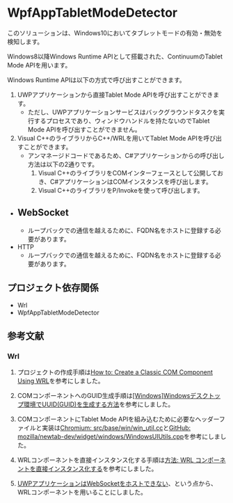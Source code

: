 ﻿# WpfAppTabletModeDetector

このソリューションは、Windows10においてタブレットモードの有効・無効を検知します。

Windows8以降Windows Runtime APIとして搭載された、ContinuumのTablet Mode APIを用います。

Windows Runtime APIは以下の方式で呼び出すことができます。

1. UWPアプリケーションから直接Tablet Mode APIを呼び出すことができます。
   - ただし、UWPアプリケーションサービスはバックグラウンドタスクを実行するプロセスであり、ウィンドウハンドルを持たないのでTablet Mode APIを呼び出すことができません。
2. Visual C++のライブラリからC++/WRLを用いてTablet Mode APIを呼び出すことができます。
   - アンマネージドコードであるため、C#アプリケーションからの呼び出し方法は以下の2通りです。
     1. Visual C++のライブラリをCOMインターフェースとして公開しておき、C#アプリケーションはCOMインスタンスを呼び出します。
     2. Visual C++のライブラリをP/Invokeを使って呼び出します。

- WebSocket
  - 
  - ループバックでの通信を越えるために、FQDN名をホストに登録する必要があります。
- HTTP
  - ループバックでの通信を越えるために、FQDN名をホストに登録する必要があります。


## プロジェクト依存関係

- Wrl
- WpfAppTabletModeDetector

## 参考文献

### Wrl

1. プロジェクトの作成手順は[How to: Create a Classic COM Component Using WRL](https://docs.microsoft.com/en-us/cpp/windows/how-to-create-a-classic-com-component-using-wrl)を参考にしました。
2. COMコンポーネントへのGUID生成手順は[[Windows]Windowsデスクトップ環境でUUID(GUID)を生成する方法](http://d.hatena.ne.jp/torutk/20160519/p1)を参考にしました。
3. COMコンポーネントにTablet Mode APIを組み込むために必要なヘッダーファイルと実装は[Chromium: src/base/win/win_util.cc](https://cs.chromium.org/chromium/src/base/win/win_util.cc?type=cs&sq=package:chromium&g=0)と[GitHub: mozilla/newtab-dev/widget/windows/WindowsUIUtils.cpp](https://github.com/mozilla/newtab-dev/blob/master/widget/windows/WindowsUIUtils.cpp)を参考にしました。
4. WRLコンポーネントを直接インスタンス化する手順は[方法: WRL コンポーネントを直接インスタンス化する](https://msdn.microsoft.com/ja-jp/library/jj873953.aspx)を参考にしました。

1. [UWPアプリケーションはWebSocketをホストできない](https://github.com/Microsoft/Windows-universal-samples/issues/688)、という点から、WRLコンポーネントを用いることにしました。